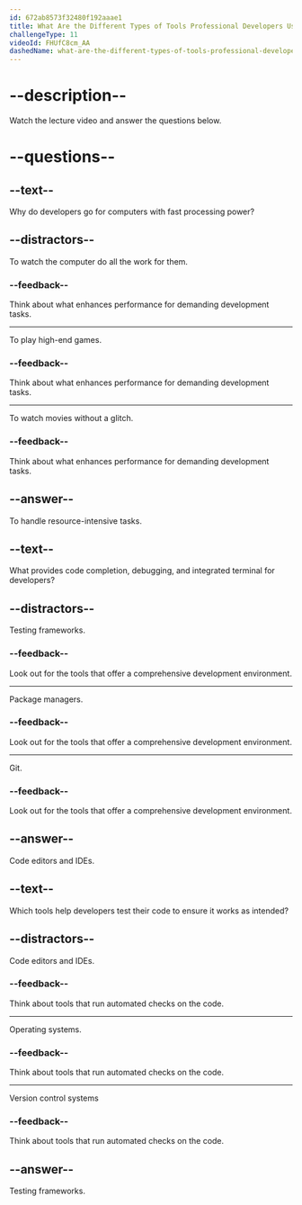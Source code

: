 ```yaml
---
id: 672ab8573f32480f192aaae1
title: What Are the Different Types of Tools Professional Developers Use?
challengeType: 11
videoId: FHUfC8cm_AA
dashedName: what-are-the-different-types-of-tools-professional-developers-use
---
```


# --description--

Watch the lecture video and answer the questions below.

# --questions--

## --text--

Why do developers go for computers with fast processing power?

## --distractors--

To watch the computer do all the work for them.

### --feedback--

Think about what enhances performance for demanding development tasks.

---

To play high-end games.

### --feedback--

Think about what enhances performance for demanding development tasks.

---

To watch movies without a glitch.

### --feedback--

Think about what enhances performance for demanding development tasks.

## --answer--

To handle resource-intensive tasks.

## --text--

What provides code completion, debugging, and integrated terminal for developers?

## --distractors--

Testing frameworks.

### --feedback--

Look out for the tools that offer a comprehensive development environment.

---

Package managers.

### --feedback--

Look out for the tools that offer a comprehensive development environment.

---

Git.

### --feedback--

Look out for the tools that offer a comprehensive development environment.

## --answer--

Code editors and IDEs.

## --text--

Which tools help developers test their code to ensure it works as intended?

## --distractors--

Code editors and IDEs.

### --feedback--

Think about tools that run automated checks on the code.

---

Operating systems.

### --feedback--

Think about tools that run automated checks on the code.

---

Version control systems

### --feedback--

Think about tools that run automated checks on the code.

## --answer--

Testing frameworks.

